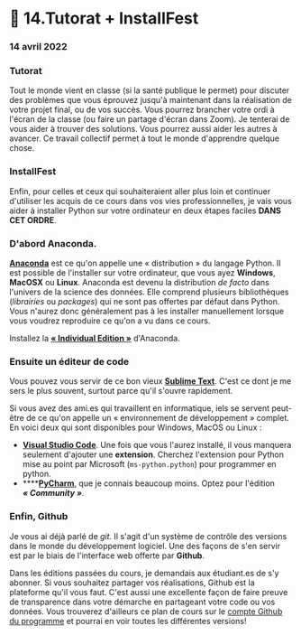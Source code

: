 # 🍲 14.Tutorat + InstallFest

### 14 avril 2022

### Tutorat

Tout le monde vient en classe (si la santé publique le permet) pour discuter des problèmes que vous éprouvez jusqu'à maintenant dans la réalisation de votre projet final, ou de vos succès. Vous pourrez brancher votre ordi à l'écran de la classe (ou faire un partage d'écran dans Zoom). Je tenterai de vous aider à trouver des solutions. Vous pourrez aussi aider les autres à avancer. Ce travail collectif permet à tout le monde d'apprendre quelque chose.

### InstallFest

Enfin, pour celles et ceux qui souhaiteraient aller plus loin et continuer d'utiliser les acquis de ce cours dans vos vies professionnelles, je vais vous aider à installer Python sur votre ordinateur en deux étapes faciles **DANS CET ORDRE**.

### D'abord Anaconda.

[**Anaconda**](https://www.anaconda.com/download) est ce qu'on appelle une « distribution » du langage Python. Il est possible de l'installer sur votre ordinateur, que vous ayez **Windows**, **MacOSX** ou **Linux**. Anaconda est devenu la distribution _de facto_ dans l'univers de la science des données. Elle comprend plusieurs bibliothèques (_librairies_ ou _packages_) qui ne sont pas offertes par défaut dans Python. Vous n'aurez donc généralement pas à les installer manuellement lorsque vous voudrez reproduire ce qu'on a vu dans ce cours.

Installez la [**« Individual Edition »**](https://www.anaconda.com/products/individual) d'Anaconda.

### Ensuite un éditeur de code

Vous pouvez vous servir de ce bon vieux [**Sublime Text**](https://www.sublimetext.com). C'est ce dont je me sers le plus souvent, surtout parce qu'il s'ouvre rapidement.

Si vous avez des ami.es qui travaillent en informatique, iels se servent peut-être de ce qu'on appelle un « environnement de développement » complet. En voici deux qui sont disponibles pour Windows, MacOS ou Linux :

* [**Visual Studio Code**](https://code.visualstudio.com/Download). Une fois que vous l'aurez installé, il vous manquera seulement d'ajouter une **extension**. Cherchez l'extension pour Python mise au point par Microsoft (`ms-python.python`) pour programmer en python.
* ****[**PyCharm**](https://www.jetbrains.com/pycharm/download/), que je connais beaucoup moins. Optez pour l'édition _**« Community »**_.

### Enfin, Github

Je vous ai déjà parlé de _git._ Il s'agit d'un système de contrôle des versions dans le monde du développement logiciel. Une des façons de s'en servir est par le biais de l'interface web offerte par **Github**.

Dans les éditions passées du cours, je demandais aux étudiant.es de s'y abonner. Si vous souhaitez partager vos réalisations, Github est la plateforme qu'il vous faut. C'est aussi une excellente façon de faire preuve de transparence dans votre démarche en partageant votre code ou vos données. Vous trouverez d'ailleurs ce plan de cours sur le [compte Github du programme](https://github.com/Journalisme-UQAM) et pourrai en voir toutes les différentes versions!
